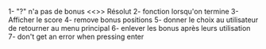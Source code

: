 1- "?" n'a pas de bonus <<>> Résolut
2- fonction lorsqu'on termine
3- Afficher le score
4- remove bonus positions
5- donner le choix au utilisateur de retourner au menu principal
6- enlever les bonus après leurs utilisation
7- don't get an error when pressing enter
